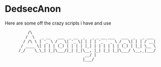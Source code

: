 # DedsecAnon 

Here are some off the crazy scripts i have and use  

              /\                                                      
             /  \   _ __   ___  _ __  _   _ _ __ ___   ___  _   _ ___ 
            / /\ \ | '_ \ / _ \| '_ \| | | | '_ ` _ \ / _ \| | | / __|
           / ____ \| | | | (_) | | | | |_| | | | | | | (_) | |_| \__ \
          /_/    \_\_| |_|\___/|_| |_|\__, |_| |_| |_|\___/ \__,_|___/
                                       __/ |                          
                                      |___/
